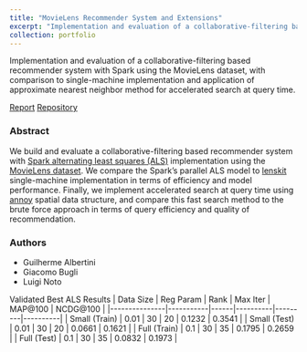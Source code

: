 ```yaml
---
title: "MovieLens Recommender System and Extensions"
excerpt: "Implementation and evaluation of a collaborative-filtering based recommender system with Spark using the MovieLens dataset. (May 2022)"
collection: portfolio
---
```


Implementation and evaluation of a collaborative-filtering based recommender system with Spark using the MovieLens dataset, with comparison to single-machine implementation and application of approximate nearest neighbor method for accelerated search at query time.

[Report](http://luiginoto.github.io/files/movielens_recommender_system/Project_Report.pdf) [Repository](https://github.com/luiginoto/movielens_recommender_system)

### Abstract
We build and evaluate a collaborative-filtering based recommender system with [Spark alternating least squares (ALS)](https://spark.apache.org/docs/3.0.1/ml-collaborative-filtering.html) implementation using the [MovieLens dataset](https://grouplens.org/datasets/movielens/latest/). We compare the Spark’s parallel ALS model to [lenskit](https://lkpy.readthedocs.io/en/stable/index.html) single-machine implementation in terms of efficiency and model performance. Finally, we implement accelerated search at query time using [annoy](https://github.com/spotify/annoy) spatial data structure, and compare this fast search method to the brute force approach in terms of query efficiency and quality of recommendation.

### Authors
- Guilherme Albertini
- Giacomo Bugli
- Luigi Noto

Validated Best ALS Results
| Data Size     | Reg Param | Rank | Max Iter | MAP@100 | NCDG@100 |
|---------------|-----------|------|----------|---------|----------|
| Small (Train) | 0.01      | 30   | 20       | 0.1232  | 0.3541   |
| Small (Test)  | 0.01      | 30   | 20       | 0.0661  | 0.1621   |
| Full (Train)  | 0.1       | 30   | 35       | 0.1795  | 0.2659   |
| Full (Test)   | 0.1       | 30   | 35       | 0.0832  | 0.1973   |
